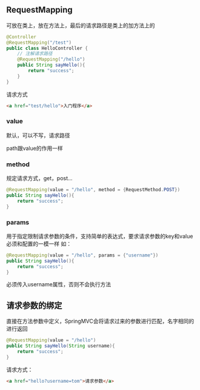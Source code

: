 ## RequestMapping
可放在类上，放在方法上，最后的请求路径是类上的加方法上的
```java
@Controller
@RequestMapping("/test")
public class HelloController {
    // 注解请求路径
    @RequestMapping("/hello")
    public String sayHello(){
        return "success";
    }
}
```
请求方式
```html
<a href="test/hello">入门程序</a>
```

### value
默认，可以不写，请求路径

path跟value的作用一样

### method
规定请求方式，get，post...
```java
@RequestMapping(value = "/hello", method = {RequestMethod.POST})
public String sayHello(){
    return "success";
}
```

### params
用于指定限制请求参数的条件，支持简单的表达式，要求请求参数的key和value必须和配置的一模一样
如：
```java
@RequestMapping(value = "/hello", params = {"username"})
public String sayHello(){
    return "success";
}
```
必须传入username属性，否则不会执行方法

## 请求参数的绑定
直接在方法参数中定义，SpringMVC会将请求过来的参数进行匹配，名字相同的进行返回
```java
@RequestMapping(value = "/hello")
public String sayHello(String username){
    return "success";
}
```
请求方式：
```html
<a href="hello?username=tom">请求参数</a>
```
